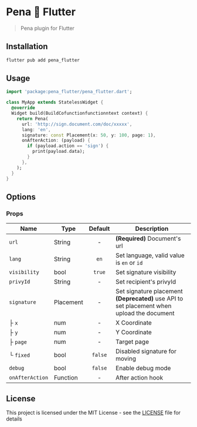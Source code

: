 # Pena 💙 Flutter

> Pena plugin for Flutter

## Installation

```sh
flutter pub add pena_flutter
```

## Usage

```dart
import 'package:pena_flutter/pena_flutter.dart';

class MyApp extends StatelessWidget {
  @override
  Widget build(BuildCofunctionfunctionntext context) {
    return Pena(
      url: 'http://sign.document.com/doc/xxxxx',
      lang: 'en',
      signature: const Placement(x: 50, y: 100, page: 1),
      onAfterAction: (payload) {
        if (payload.action == 'sign') {
          print(payload.data);
        }
      },
    );
  }
}
```

## Options

### Props

| Name            | Type      | Default | Description                                                                                                  |
|-----------------|-----------|:-------:|--------------------------------------------------------------------------------------------------------------|
| `url`           | String    |    -    | **(Required)** Document's url                                                                                |
| `lang`          | String    |  `en`   | Set language, valid value is `en` or `id`                                                                    |
| `visibility`    | bool      | `true`  | Set signature visibility                                                                                     |
| `privyId`       | String    |    -    | Set recipient's privyId                                                                                      |
| `signature`     | Placement |    -    | Set signature placement<br/> <strong>(Deprecated)</strong> use API to set placement when upload the document |
| ├ `x`           | num       |    -    | X Coordinate                                                                                                 |
| ├ `y`           | num       |    -    | Y Coordinate                                                                                                 |
| ├ `page`        | num       |    -    | Target page                                                                                                  |
| └ `fixed`       | bool      | `false` | Disabled signature for moving                                                                                |
| `debug`         | bool      | `false` | Enable debug mode                                                                                            |
| `onAfterAction` | Function  |    -    | After action hook                                                                                            |

## License

This project is licensed under the MIT License - see the [LICENSE](/LICENSE) file for details
